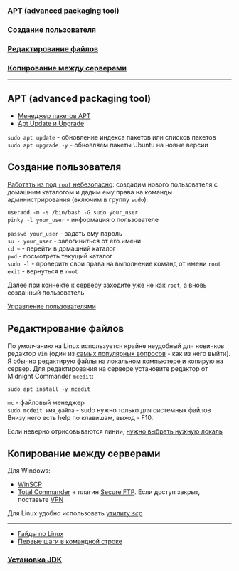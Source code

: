 ### [APT (advanced packaging tool)](#apt)
### [Создание пользователя](#user)
### [Редактирование файлов](#editor)
### [Копирование между серверами](#copy)

---

<h2><a id="apt" >APT (advanced packaging tool)</a></h2>

- [Менеджер пакетов APT](https://firstvds.ru/technology/menedzher-paketov-apt)
- [Apt Update и Upgrade](https://itisgood.ru/2021/02/25/komandy-apt-update-i-upgrade-v-chem-raznica/)

`sudo apt update` - обновление индекса пакетов или списков пакетов  
`sudo apt upgrade -y` - обновляем пакеты Ubuntu на новые версии

<h2><a id="user">Создание пользователя</a></h2>

[Работать из под `root` небезопасно](https://www.google.com/search?q=Lunux+почему+не+рекомендуется|нельзя+root): создадим нового пользователя с домашним каталогом и дадим ему права на команды администрирования (включим в группу `sudo`):

`useradd -m -s /bin/bash -G sudo your_user`    
`pinky -l your_user`  - информация о пользователе

`passwd your_user` - задать ему пароль  
`su - your_user` - залогиниться от его имени  
`cd ~` - перейти в домашний каталог  
`pwd` - посмотреть текущий каталог  
`sudo -l` - проверить свои права на выполнение команд от имени `root`  
`exit` - вернуться в `root`  

Далее при коннекте к серверу заходите уже не как `root`, а вновь созданный пользователь

[Управление пользователями](https://firstvds.ru/technology/linux-user-management)

<h2><a id="editor">Редактирование файлов</a></h2>

По умолчанию на Linux используется крайне неудобный для новичков редактор `Vim` (один из [самых популярных вопросов](https://stackoverflow.com/questions/11828270/how-do-i-exit-vim) - как из него выйти).
Я обычно редактирую файлы на локальном компьютере и копирую на сервер. Для редактирования на сервере установите редактор от Midnight Commander `mcedit`:

`sudo apt install -y mcedit`  
   
`mc` - файловый менеджер  
`sudo mcdeit имя_файла` - sudo нужно только для системных файлов  
Внизу него есть help по клавишам, выход - F10.

Если неверно отрисовываются линии, [нужно выбрать нужную локаль](https://askubuntu.com/a/872467/1357134)

<h2><a name="copy">Копирование между серверами</a></h2>

Для Windows:
- [WinSCP](https://winscp.net/eng/download.php) 
- [Total Commander](https://www.ghisler.com/) + плагин [Secure FTP](https://www.ghisler.ch/wiki/index.php/Secure_FTP_plugin). Если доступ закрыт, поставьте [VPN](https://github.com/JavaOPs/topjava/wiki/VPN)

Для Linux удобно использовать [утилиту _scp_](https://firstvds.ru/technology/basic-linux-commands) 

---------------
- [Гайды по Linux](https://firstvds.ru/technology#gaydy_po_linux)
- [Первые шаги в командной строке](https://firstvds.ru/technology/basic-linux-commands)

### [Установка JDK](jdk.md)
